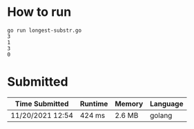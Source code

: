 # How to run

```
go run longest-substr.go
3
1
3
0
```

# Submitted

Time Submitted | Runtime | Memory | Language
-------------- | ------ | ------- | ------ |
11/20/2021 12:54| 424 ms | 2.6 MB | golang
